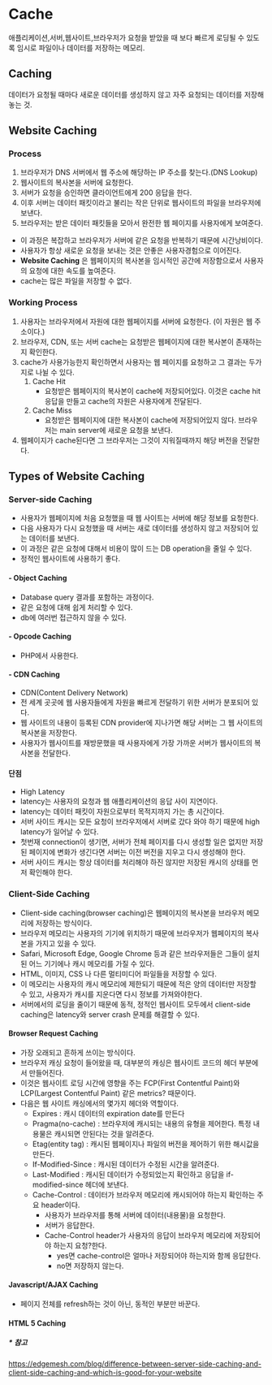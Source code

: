 # Cache

애플리케이션,서버,웹사이트,브라우저가 요청을 받았을 때 보다 빠르게 로딩될 수 있도록 임시로 파일이나 데이터를 저장하는 메모리.

## Caching

데이터가 요청될 때마다 새로운 데이터를 생성하지 않고 자주 요청되는 데이터를 저장해놓는 것.



## Website Caching

### Process

1. 브라우저가 DNS 서버에서 웹 주소에 해당하는 IP 주소를 찾는다.(DNS Lookup)
2. 웹사이트의 복사본을 서버에 요청한다.
3. 서버가 요청을 승인하면 클라이언트에게 200 응답을 한다.
4. 이후 서버는 데이터 패킷이라고 불리는 작은 단위로 웹사이트의 파일을 브라우저에 보낸다.
5. 브라우저는 받은 데이터 패킷들을 모아서 완전한 웹 페이지를 사용자에게 보여준다.



- 이 과정은 복잡하고 브라우저가 서버에 같은 요청을 반복하기 때문에 시간낭비이다.
- 사용자가 항상 새로운 요청을 보내는 것은 안좋은 사용자경험으로 이어진다.
- **Website Caching** 은 웹페이지의 복사본을 임시적인 공간에 저장함으로서 사용자의 요청에 대한 속도를 높여준다.
- cache는 많은 파일을 저장할 수 없다.



### Working Process

1. 사용자는 브라우저에서 자원에 대한 웹페이지를 서버에 요청한다. (이 자원은 웹 주소이다.)
2. 브라우저, CDN, 또는 서버 cache는 요청받은 웹페이지에 대한 복사본이 존재하는지 확인한다.
3. cache가 사용가능한지 확인하면서 사용자는 웹 페이지를 요청하고 그 결과는 두가지로 나뉠 수 있다.
   1. Cache Hit
      - 요청받은 웹페이지의 복사본이 cache에 저장되어있다. 이것은 cache hit 응답을 만들고 cache의 자원은 사용자에게 전달된다.
   2. Cache Miss
      - 요청받은 웹페이지에 대한 복사본이 cache에 저장되어있지 않다. 브라우저는 main server에 새로운 요청을 보낸다.
4. 웹페이지가 cache된다면 그 브라우저는 그것이 지워질때까지 해당 버전을 전달한다.



## Types of Website Caching

### Server-side Caching

- 사용자가 웹페이지에 처음 요청했을 때 웹 사이트는 서버에 해당 정보를 요청한다.
- 다음 사용자가 다시 요청했을 때 서버는 새로 데이터를 생성하지 않고 저장되어 있는 데이터를 보낸다.
- 이 과정은 같은 요청에 대해서 비용이 많이 드는 DB operation을 줄일 수 있다.
- 정적인 웹사이트에 사용하기 좋다.



####  - Object Caching

- Database query 결과를 포함하는 과정이다.
- 같은 요청에 대해 쉽게 처리할 수 있다.
- db에 여러번 접근하지 않을 수 있다.

#### - Opcode Caching

- PHP에서 사용한다.

#### - CDN Caching

- CDN(Content Delivery Network)
- 전 세계 곳곳에 웹 사용자들에게 자원을 빠르게 전달하기 위한 서버가 분포되어 있다.
- 웹 사이트의 내용이 등록된 CDN provider에 지나가면 해당 서버는 그 웹 사이트의 복사본을 저장한다.
- 사용자가 웹사이트를 재방문했을 때 사용자에게 가장 가까운 서버가 웹사이트의 복사본을 전달한다.



#### 단점

- High Latency
- latency는 사용자의 요청과 웹 애플리케이션의 응답 사이 지연이다.
- latency는 데이터 패킷이 자원으로부터 목적지까지 가는 총 시간이다.
- 서버 사이드 캐시는 모든 요청이 브라우저에서 서버로 갔다 와야 하기 때문에 high latency가 일어날 수 있다.
- 첫번재 connection이 생기면, 서버가 전체 페이지를 다시 생성할 일은 없지만 저장된 페이지에 변화가 생긴다면 서버는 이전 버전을 지우고 다시 생성해야 한다.
- 서버 사이드 캐시는 항상 데이터를 처리해야 하진 않지만 저장된 캐시의 상태를 먼저 확인해야 한다.



### Client-Side Caching

- Client-side caching(browser caching)은 웹페이지의 복사본을 브라우저 메모리에 저장하는 방식이다.
- 브라우저 메모리는 사용자의 기기에 위치하기 때문에 브라우저가 웹페이지의 복사본을 가지고 있을 수 있다.
- Safari, Microsoft Edge, Google Chrome 등과 같은 브라우저들은 그들이 설치된 어느 기기에나 캐시 메모리를 가질 수 있다.
- HTML, 이미지, CSS 나 다른 멀티미디어 파일들을 저장할 수 있다.
- 이 메모리는 사용자의 캐시 메모리에 제한되기 때문에 적은 양의 데이터만 저장할 수 있고, 사용자가 캐시를 지운다면 다시 정보를 가져와야한다.
- 서버에서의 로딩을 줄이기 때문에 동적, 정적인 웹사이트 모두에서 client-side caching은 latency와 server crash 문제를 해결할 수 있다.



#### Browser Request Caching

- 가장 오래되고 흔하게 쓰이는 방식이다.
- 브라우저 캐싱 요청이 들어왔을 때, 대부분의 캐싱은 웹사이트 코드의 헤더 부분에서 만들어진다.
- 이것은 웹사이트 로딩 시간에 영향을 주는 FCP(First Contentful Paint)와 LCP(Largest Contentful Paint) 같은 metrics? 때문이다.
- 다음은 웹 사이트 캐싱에서의 몇가지 헤더와 역할이다.
  - Expires : 캐시 데이터의 expiration date를 만든다
  - Pragma(no-cache) : 브라우저에 캐시되는 내용의 유형을 제어한다. 특정 내용물은 캐시되면 안된다는 것을 알려준다.
  - Etag(entity tag) : 캐시된 웹페이지나 파일의 버전을 제어하기 위한 해시값을 만든다. 
  - If-Modified-Since : 캐시된 데이터가 수정된 시간을 알려준다.
  - Last-Modified : 캐시된 데이터가 수정되었는지 확인하고 응답을 if-modified-since 헤더에 보낸다.
  - Cache-Control : 데이터가 브라우저 메모리에 캐시되어야 하는지 확인하는 주요 header이다.
    - 사용자가 브라우저를 통해 서버에 데이터(내용물)을 요청한다.
    - 서버가 응답한다.
    - Cache-Control header가 사용자의 응답이 브라우저 메모리에 저장되어야 하는지 요청?한다.
      - yes면 cache-control은 얼마나 저장되어야 하는지와 함께 응답한다.
      - no면 저장하지 않는다.

#### Javascript/AJAX Caching

- 페이지 전체를 refresh하는 것이 아닌, 동적인 부분만 바꾼다.

#### HTML 5 Caching

##### * 참고

https://edgemesh.com/blog/difference-between-server-side-caching-and-client-side-caching-and-which-is-good-for-your-website